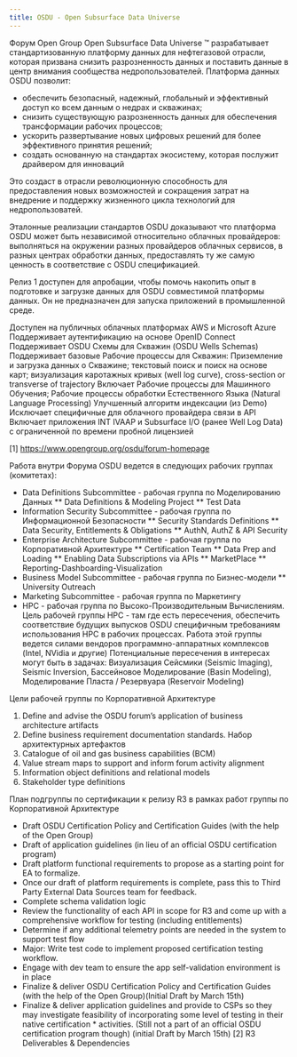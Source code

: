 ```yaml
---
title: OSDU - Open Subsurface Data Universe
---
```

Форум Open Group Open Subsurface Data Universe ™ разрабатывает стандартизованную платформу данных для нефтегазовой отрасли,
которая призвана снизить разрозненность данных и поставить данные в центр внимания сообщества недропользователей.
Платформа данных OSDU позволит:

* обеспечить безопасный, надежный, глобальный и эффективный доступ ко всем данным о недрах и скважинах;
* снизить существующую разрозненность данных для обеспечения трансформации рабочих процессов;
* ускорить развертывание новых цифровых решений для более эффективного принятия решений;
* создать основанную на стандартах экосистему, которая послужит драйвером для инноваций

Это создаст в отрасли революционную способность для предоставления новых возможностей и сокращения затрат на внедрение и поддержку жизненного цикла технологий для недропользоватей.

Эталонные реализации стандартов OSDU доказывают что платформа OSDU может быть независимой относительно облачных провайдеров: выполняться на окружении разных провайдеров облачных сервисов,
в разных центрах обработки данных, предоставлять ту же самую ценность в соответствие с OSDU спецификацией.

Релиз 1 доступен для апробации, чтобы помочь накопить опыт в подготовке и загрузке данных для OSDU совместимой платформы данных.
Он не предназначен для запуска приложений в промышленной среде.

Доступен на публичных облачных платформах AWS и Microsoft Azure
Поддерживает аутентификацию на основе OpenID Connect
Поддерживает OSDU Схемы для Скважин (OSDU Wells Schemas)
Поддерживает базовые Рабочие процессы для Скважин: Приземление и загрузка данных о Скважине; текстовый поиск и поиск на основе карт; визуализация каротажных кривых (well log curve), cross-section or transverse of trajectory
Включает Рабочие процессы для Машинного Обучения; Рабочие процессы обработки Естественного Языка (Natural Language Processing)
Улучшенный алгоритм индексации (из Demo)
Исключает специфичные для облачного провайдера связи в API
Включает приложения INT IVAAP и Subsurface I/O (ранее Well Log Data) с ограниченной по времени пробной лицензией

[1] https://www.opengroup.org/osdu/forum-homepage

Работа внутри Форума OSDU ведется в следующих рабочих группах (комитетах):

* Data Definitions Subcommittee - рабочая группа по Моделированию Данных
** Data Definitions & Modeling Project
** Test Data
* Information Security Subcommittee - рабочая группа по Информационной Безопасности
** Security Standards Definitions
** Data Security, Entitlements & Obligations
** AuthN, AuthZ & API Security
* Enterprise Architecture Subcommittee - рабочая группа по Корпоративной Архитектуре
** Certification Team
** Data Prep and Loading
** Enabling Data Subscriptions via APIs
** MarketPlace
** Reporting-Dashboarding-Visualization
* Business Model Subcommittee - рабочая группа по Бизнес-модели
** University Outreach
* Marketing Subcommittee - рабочая группа по Маркетингу
* HPC - рабочая группа по Высоко-Производительным Вычислениям. Цель рабочей группы HPC - там где есть пересечения, обеспечить соответствие будущих выпусков OSDU специфичным требованиям использования HPC в рабочих процессах. Работа этой группы ведется силами вендоров программно-аппаратных комплексов (Intel, NVidia и другие)
Потенциальные пересечения в интересах могут быть в задачах: Визуализация Сейсмики (Seismic Imaging), Seismic Inversion, Бассейновое Моделирование (Basin Modeling), Моделирование Пласта / Резервуара (Reservoir Modeling)

Цели рабочей группы по Корпоративной Архитектуре
1.	Define and advise the OSDU forum’s application of business architecture artifacts
2.	Define business requirement documentation standards.
Набор архитектурных артефактов
1.	Catalogue of oil and gas business capabilities (BCM)
2.	Value stream maps to support and inform forum activity alignment
3.	Information object definitions and relational models
4.	Stakeholder type definitions

План подгруппы по сертификации к релизу R3 в рамках работ группы по Корпоративной Архитектуре
* Draft OSDU Certification Policy and Certification Guides (with the help of the Open Group)
* Draft of application guidelines (in lieu of an official OSDU certification program)
* Draft platform functional requirements to propose as a starting point for EA to formalize.
* Once our draft of platform requirements is complete, pass this to Third Party External Data Sources team for feedback. 
* Complete schema validation logic
* Review the functionality of each API in scope for R3 and come up with a comprehensive workflow for testing (including entitlements)
* Determine if any additional telemetry points are needed in the system to support test flow
* Major: Write test code to implement proposed certification testing workflow.
* Engage with dev team to ensure the app self-validation environment is in place
* Finalize & deliver OSDU Certification Policy and Certification Guides (with the help of the Open Group)(Initial Draft by March 15th)
* Finalize & deliver application guidelines and provide to CSPs so they may investigate feasibility of incorporating some level of testing in their native certification * activities. (Still not a part of an official OSDU certification program though) (initial Draft by March 15th)
[2] R3 Deliverables & Dependencies
